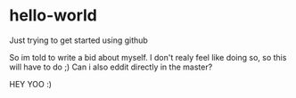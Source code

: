 # hello-world
Just trying to get started using github


So im told to write a bid about myself. I don't realy feel like doing so, so this will have to do ;)
Can i also eddit directly in the master?

HEY YOO :)

